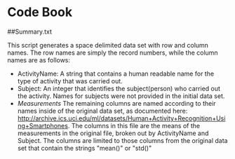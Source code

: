 Code Book
========================================================

##Summary.txt

This script generates a space delimited data set with row and column names. The row names are simply the record numbers, while the column names are as follows:
- ActivityName: A string that contains a human readable name for the type of activity that was carried out.
- Subject: An integer that identifies the subject(person) who carried out the activity. Names for subjects were not provided in the initial data set.
- *Measurements* The remaining columns are named according to their names inside of the original data set, as documented here: http://archive.ics.uci.edu/ml/datasets/Human+Activity+Recognition+Using+Smartphones. The columns in this file are the means of the measurements in the original file, broken out by ActivityName and Subject. The columns are limited to those columns from the original data set that contain the strings "mean()" or "std()"


